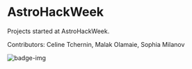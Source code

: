 # AstroHackWeek
Projects started at AstroHackWeek.

Contributors: Celine Tchernin, Malak Olamaie, Sophia Milanov



![badge-img](https://img.shields.io/badge/Made%20at-%23AstroHackWeek-8063d5.svg?style=flat)
